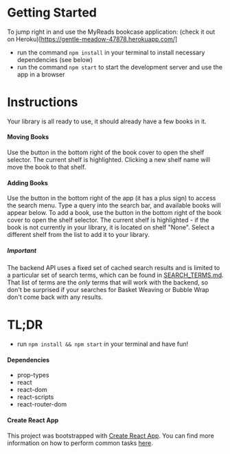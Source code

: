# Getting Started

To jump right in and use the MyReads bookcase application:
(check it out on Heroku)[https://gentle-meadow-47878.herokuapp.com/]

- run the command `npm install` in your terminal to install necessary dependencies (see below)
- run the command `npm start` to start the development server and use the app in a browser

# Instructions

Your library is all ready to use, it should already have a few books in it.

#### Moving Books

Use the button in the bottom right of the book cover to open the shelf selector. The current shelf is highlighted. Clicking a new shelf name will move the book to that shelf.

#### Adding Books

Use the button in the bottom right of the app (it has a plus sign) to access the search menu. Type a query into the search bar, and available books will appear below. To add a book, use the button in the bottom right of the book cover to open the shelf selector. The current shelf is highlighted - if the book is not currently in your library, it is located on shelf "None". Select a different shelf from the list to add it to your library.

##### Important

The backend API uses a fixed set of cached search results and is limited to a particular set of search terms, which can be found in [SEARCH_TERMS.md](SEARCH_TERMS.md). That list of terms are the _only_ terms that will work with the backend, so don't be surprised if your searches for Basket Weaving or Bubble Wrap don't come back with any results.

# TL;DR

- run `npm install && npm start` in your terminal and have fun!

#### Dependencies

- prop-types
- react
- react-dom
- react-scripts
- react-router-dom

#### Create React App

This project was bootstrapped with [Create React App](https://github.com/facebookincubator/create-react-app). You can find more information on how to perform common tasks [here](https://github.com/facebookincubator/create-react-app/blob/master/packages/react-scripts/template/README.md).
